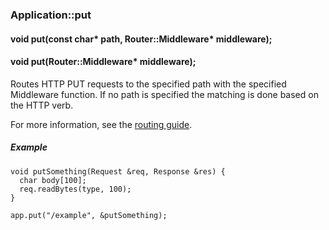 <h3 id='app-put'>Application::put</h3>
<h4 class='variant'>void put(const char* path, Router::Middleware* middleware);</h4>
<h4 class='variant'>void put(Router::Middleware* middleware);</h4>

Routes HTTP PUT requests to the specified path with the specified Middleware function. If no path is specified the matching is done based on the HTTP verb.

For more information, see the [routing guide](/guide/routing.html).

##### Example

```arduino
void putSomething(Request &req, Response &res) {
  char body[100];
  req.readBytes(type, 100);
}

app.put("/example", &putSomething);
```
